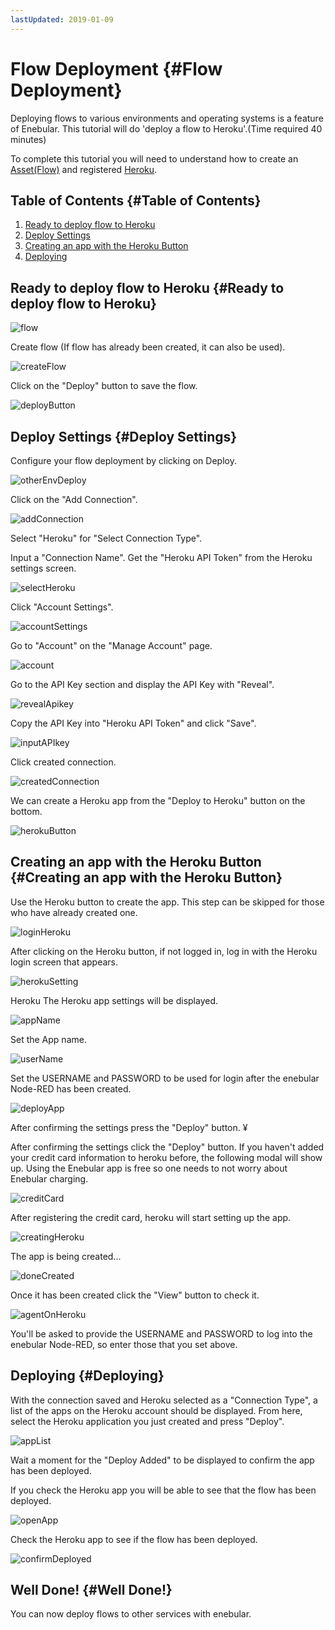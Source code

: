 ```yaml
---
lastUpdated: 2019-01-09
---
```


# Flow Deployment {#Flow Deployment}

Deploying flows to various environments and operating systems is a feature of Enebular.
This tutorial will do 'deploy a flow to Heroku'.(Time required 40 minutes)

To complete this tutorial you will need to understand how to create an [Asset(Flow)](./Introduction.md) and registered [Heroku](https://heroku.com).


## Table of Contents {#Table of Contents}
1. [Ready to deploy flow to Heroku](#ReadytodeployflowtoHeroku)
1. [Deploy Settings](#DeploySettings)
1. [Creating an app with the Heroku Button](#CreatinganappwiththeHerokuButton)
1. [Deploying](#Deploying)

## Ready to deploy flow to Heroku {#Ready to deploy flow to Heroku}

![flow](./../../img/GetStarted/FlowDeployment-flow.png)

Create flow (If flow has already been created, it can also be used).

![createFlow](./../../img/GetStarted/FlowDeployment-createFlow.png)

Click on the "Deploy" button to save the flow.

![deployButton](./../../img/GetStarted/FlowDeployment-deployButton.png)

## Deploy Settings {#Deploy Settings}

Configure your flow deployment by clicking on Deploy.

![otherEnvDeploy](./../../img/GetStarted/FlowDeployment-otherEnvDeploy.png)

Click on the "Add Connection".

![addConnection](./../../img/GetStarted/FlowDeployment-addConnection.png)

Select "Heroku" for "Select Connection Type".

Input a "Connection Name". Get the "Heroku API Token" from the Heroku settings screen.

![selectHeroku](./../../img/GetStarted/FlowDeployment-selectHeroku.png)

Click "Account Settings".

![accountSettings](./../../img/GetStarted/FlowDeployment-accountSettings.png)

Go to "Account" on the "Manage Account" page.

![account](./../../img/GetStarted/FlowDeployment-account.png)

Go to the API Key section and display the API Key with "Reveal".

![revealApikey](./../../img/GetStarted/FlowDeployment-revealApikey.png)

Copy the API Key into "Heroku API Token" and click "Save".

![inputAPIkey](./../../img/GetStarted/FlowDeployment-inputAPIkey.png)

Click created connection.

![createdConnection](./../../img/GetStarted/FlowDeployment-createdConnection.png)

We can create a Heroku app from the "Deploy to Heroku" button on the bottom.

![herokuButton](./../../img/GetStarted/FlowDeployment-herokuButton.png)

## Creating an app with the Heroku Button {#Creating an app with the Heroku Button}

Use the Heroku button to create the app. This step can be skipped for those who have already created one.

![loginHeroku](./../../img/GetStarted/FlowDeployment-loginHeroku.png)

After clicking on the Heroku button, if not logged in, log in with the Heroku login screen that appears.

![herokuSetting](./../../img/GetStarted/FlowDeployment-herokuSetting.png)

Heroku The Heroku app settings will be displayed.

![appName](./../../img/GetStarted/FlowDeployment-appName.png)

Set the App name.

![userName](./../../img/GetStarted/FlowDeployment-userName.png)

Set the USERNAME and PASSWORD to be used for login after the enebular Node-RED has been created.

![deployApp](./../../img/GetStarted/FlowDeployment-deployApp.png)

After confirming the settings press the "Deploy" button. ¥

After confirming the settings click the "Deploy" button. If you haven't added your credit card information to heroku before, the following modal will show up.
Using the Enebular app is free so one needs to not worry about Enebular charging.

![creditCard](./../../img/GetStarted/FlowDeployment-creditCard.png)

After registering the credit card, heroku will start setting up the app.

![creatingHeroku](./../../img/GetStarted/FlowDeployment-creatingHeroku.png)

The app is being created...

![doneCreated](./../../img/GetStarted/FlowDeployment-doneCreated.png)

Once it has been created click the "View" button to check it.

![agentOnHeroku](./../../img/GetStarted/FlowDeployment-agentOnHeroku.png)

You'll be asked to provide the USERNAME and PASSWORD to log into the enebular Node-RED, so enter those that you set above.

## Deploying {#Deploying}

With the connection saved and Heroku selected as a "Connection Type", a list of the apps on the Heroku account should be displayed. From here, select the Heroku application you just created and press "Deploy".

![appList](./../../img/GetStarted/FlowDeployment-appList.png)

Wait a moment for the "Deploy Added" to be displayed to confirm the app has been deployed.

If you check the Heroku app you will be able to see that the flow has been deployed.

![openApp](./../../img/GetStarted/FlowDeployment-openApp.png)

Check the Heroku app to see if the flow has been deployed.

![confirmDeployed](./../../img/GetStarted/FlowDeployment-confirmDeployed.png)

## Well Done! {#Well Done!}

You can now deploy flows to other services with enebular.